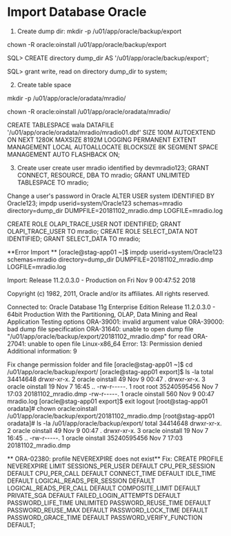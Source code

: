 # Import Database Oracle

1. Create dump dir:
mkdir -p /u01/app/oracle/backup/export

chown -R oracle:oinstall /u01/app/oracle/backup/export

SQL> CREATE directory dump_dir AS '/u01/app/oracle/backup/export';

SQL> grant write, read on directory dump_dir to system;

2. Create table space

mkdir -p /u01/app/oracle/oradata/mradio/

chown -R oracle:oinstall /u01/app/oracle/oradata/mradio/

CREATE TABLESPACE wala DATAFILE 
  '/u01/app/oracle/oradata/mradio/mradio01.dbf' SIZE 100M AUTOEXTEND ON NEXT 1280K MAXSIZE 8192M 
LOGGING 
PERMANENT 
EXTENT MANAGEMENT LOCAL AUTOALLOCATE 
BLOCKSIZE 8K 
SEGMENT SPACE MANAGEMENT AUTO 
FLASHBACK ON; 

3. Create user
create user mradio identified by devmradio123;
GRANT CONNECT, RESOURCE, DBA TO mradio;
GRANT UNLIMITED TABLESPACE TO mradio;

Change a user's password in Oracle
ALTER USER system IDENTIFIED BY Oracle123;
impdp userid=system/Oracle123 schemas=mradio directory=dump_dir DUMPFILE=20181102_mradio.dmp LOGFILE=mradio.log

CREATE ROLE OLAPI_TRACE_USER NOT IDENTIFIED;
GRANT OLAPI_TRACE_USER TO mradio;
CREATE ROLE SELECT_DATA NOT IDENTIFIED;
GRANT SELECT_DATA TO mradio;

**Error Import **
[oracle@stag-app01 ~]$ impdp userid=system/Oracle123 schemas=mradio directory=dump_dir DUMPFILE=20181102_mradio.dmp LOGFILE=mradio.log

Import: Release 11.2.0.3.0 - Production on Fri Nov 9 00:47:52 2018

Copyright (c) 1982, 2011, Oracle and/or its affiliates.  All rights reserved.

Connected to: Oracle Database 11g Enterprise Edition Release 11.2.0.3.0 - 64bit Production
With the Partitioning, OLAP, Data Mining and Real Application Testing options
ORA-39001: invalid argument value
ORA-39000: bad dump file specification
ORA-31640: unable to open dump file "/u01/app/oracle/backup/export/20181102_mradio.dmp" for read
ORA-27041: unable to open file
Linux-x86_64 Error: 13: Permission denied
Additional information: 9

Fix change permission folder and file
[oracle@stag-app01 ~]$ cd /u01/app/oracle/backup/export/
[oracle@stag-app01 export]$ ls -la
total 34414648
drwxr-xr-x. 2 oracle oinstall          49 Nov  9 00:47 .
drwxr-xr-x. 3 oracle oinstall          19 Nov  7 16:45 ..
-rw-r-----. 1 root   root     35240595456 Nov  7 17:03 20181102_mradio.dmp
-rw-r-----. 1 oracle oinstall         560 Nov  9 00:47 mradio.log
[oracle@stag-app01 export]$ exit
logout
[root@stag-app01 oradata]# chown oracle:oinstall /u01/app/oracle/backup/export/20181102_mradio.dmp
[root@stag-app01 oradata]# ls -la /u01/app/oracle/backup/export/
total 34414648
drwxr-xr-x. 2 oracle oinstall          49 Nov  9 00:47 .
drwxr-xr-x. 3 oracle oinstall          19 Nov  7 16:45 ..
-rw-r-----. 1 oracle oinstall 35240595456 Nov  7 17:03 20181102_mradio.dmp

** ORA-02380: profile NEVEREXPIRE does not exist**
Fix:
CREATE PROFILE NEVEREXPIRE LIMIT
SESSIONS_PER_USER DEFAULT
CPU_PER_SESSION DEFAULT
CPU_PER_CALL DEFAULT
CONNECT_TIME DEFAULT
IDLE_TIME DEFAULT
LOGICAL_READS_PER_SESSION DEFAULT
LOGICAL_READS_PER_CALL DEFAULT
COMPOSITE_LIMIT DEFAULT
PRIVATE_SGA DEFAULT
FAILED_LOGIN_ATTEMPTS DEFAULT
PASSWORD_LIFE_TIME UNLIMITED
PASSWORD_REUSE_TIME DEFAULT
PASSWORD_REUSE_MAX DEFAULT
PASSWORD_LOCK_TIME DEFAULT
PASSWORD_GRACE_TIME DEFAULT
PASSWORD_VERIFY_FUNCTION DEFAULT;
